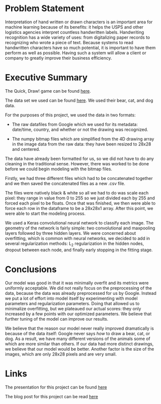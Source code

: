 # Problem Statement

Interpretation of hand written or drawn characters is an important area for machine learning because of its benefits: it helps the USPS and other logistics agencies interpret countless handwritten labels.  Handwriting recognition has a wide variety of uses: from digitalizing paper records to recognizing who wrote a piece of text. Because systems to read handwritten characters have so much potential, it is important to have them perform as well as possible.   Having such a system will allow a client or company to greatly improve their business efficiency.

# Executive Summary

The Quick, Draw! game can be found [here](https://quickdraw.withgoogle.com/).

The data set we used can be found [here](https://github.com/googlecreativelab/quickdraw-dataset#get-the-data).  We used their bear, cat, and dog data.

For the purposes of this project, we used the data in two formats:

- The raw datafiles from Google which we used for its metadata: date/time, country, and whether or not the drawing was recognized.

- The numpy bitmap files which are simplified from the 4D drawing array in the image data from the raw data: they have been resized to 28x28 and centered.

The data have already been formatted for us, so we did not have to do any cleaning in the traditional sense.  However, there was worked to be done before we could begin modeling with the bitmap files.

Firstly, we had three different files which had to be concatenated together and we then saved the concatenated files as a new .csv file.

The files were natively black & white so all we had to do was scale each pixel: they range in value from 0 to 255 so we just divided each by 255 and forced each pixel to be floats.  Once that was finished, we then were able to force each row in the dataframe to be a 28x28x1 array.  After this point, we were able to start the modeling process.

We used a Keras convolutional neural network to classify each image.  The geometry of the network is fairly simple: two convolutional and maxpooling layers followed by three hidden layers.  We were concerned about overfitting, which is common with neural networks, we decided to add in several regularization methods: L<sub>2</sub> regularization in the hidden nodes, dropout between each node, and finally early stopping in the fitting stage.

# Conclusions

Our model was good in that it was minimally overfit and its metrics were uniformly acceptable.  We did not really focus on the preprocessing of the data, because the data was already preprocessed for us by Google.  Instead we put a lot of effort into model itself by experimenting with model parameters and regularization parameters.  Doing that allowed us to minimalize overfitting, but we plateaued our actual scores: they only increased by a few points with our optimized parameters.  We believe that  further tuning of the model can improve our results.

We believe that the reason our model never really improved dramatically is because of the data itself: Google never says _how_ to draw a bear, cat, or dog.  As a result, we have many different versions of the animals some of which are more similar than others.  If our data had more distinct drawings, we believe that our model would be better.  Another factor is the size of the images, which are only 28x28 pixels and are very small.

# Links

The presentation for this project can be found [here](https://docs.google.com/presentation/d/1vp7BW1ATyeRhxoBqRlkCBMQMcDdtcqNvnNhejgtc_p4/edit?usp=sharing)

The blog post for this project can be read [here](https://medium.com/@andrew.j.bergman/animal-sketches-e7661fd74b8a)